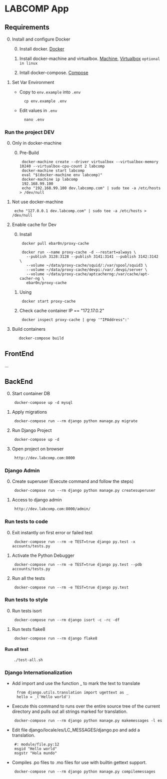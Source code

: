 # LABCOMP App

## Requirements

0. Install and configure Docker

    0. Install docker. [Docker](https://www.docker.com)

    0. Install docker-machine and virtualbox. [Machine](https://docs.docker.com/machine/), [Virtualbox](https://www.virtualbox.org/wiki/Downloads) `optional in linux`

    0. Intall docker-compose. [Compose](https://docs.docker.com/compose/install/)

0. Set Var Environment

    * Copy to `env.example` into `.env`

            cp env.example .env

    * Edit values in `.env`

            nano .env

### Run the project DEV

0. Only in docker-machine

    0. Pre-Build

            docker-machine create --driver virtualbox --virtualbox-memory 10240 --virtualbox-cpu-count 2 labcomp
            docker-machine start labcomp
            eval "$(docker-machine env labcomp)"
            docker-machine ip labcomp
            192.168.99.100
            echo "192.168.99.100 dev.labcomp.com" | sudo tee -a /etc/hosts > /dev/null
0. Not use docker-machine

        echo "127.0.0.1 dev.labcomp.com" | sudo tee -a /etc/hosts > /dev/null

0. Enable cache for Dev

    0. Install

            docker pull ebar0n/proxy-cache

            docker run --name proxy-cache -d --restart=always \
              --publish 3128:3128 --publish 3141:3141 --publish 3142:3142 \
              --volume ~/data/proxy-cache/squid/:/var/spool/squid3 \
              --volume ~/data/proxy-cache/devpi:/var/.devpi/server \
              --volume ~/data/proxy-cache/aptcacherng:/var/cache/apt-cacher-ng \
              ebar0n/proxy-cache

    0. Using

            docker start proxy-cache

    0. Check cache container IP == "172.17.0.2"

            docker inspect proxy-cache | grep '"IPAddress":'

0. Build containers

          docker-compose build

## FrontEnd

...

## BackEnd

0. Start container DB

        docker-compose up -d mysql

0. Apply migrations

        docker-compose run --rm django python manage.py migrate

0. Run Django Project

        docker-compose up -d

0. Open project on browser

        http://dev.labcomp.com:8000

### Django Admin

0. Create superuser (Execute command and follow the steps)

        docker-compose run --rm django python manage.py createsuperuser

0. Access to django admin

        http://dev.labcomp.com:8000/admin/

### Run tests to code

0. Exit instantly on first error or failed test

        docker-compose run --rm -e TEST=true django py.test -x accounts/tests.py

0. Activate the Python Debugger

        docker-compose run --rm -e TEST=true django py.test --pdb accounts/tests.py

0. Run all the tests

        docker-compose run --rm -e TEST=true django py.test

### Run tests to style

0. Run tests isort

        docker-compose run --rm django isort -c -rc -df

0. Run tests flake8

        docker-compose run --rm django flake8

#### Run all test

        ./test-all.sh

### Django Internationalization

* Add import and use the function _ to mark the text to translate

        from django.utils.translation import ugettext as _
        hello = _('Hello world')

*  Execute this command to runs over the entire source tree of the current directory and pulls out all strings marked for translation.

        docker-compose run --rm django python manage.py makemessages -l es

*  Edit file django/locale/es/LC_MESSAGES/django.po and add a translation.

        #: module/file.py:12
        msgid "Hello world"
        msgstr "Hola mundo"

*  Compiles .po files to .mo files for use with builtin gettext support.

        docker-compose run --rm django python manage.py compilemessages
